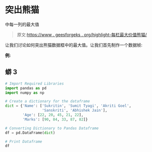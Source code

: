 # 突出熊猫

中每一列的最大值

> 原文:[https://www . geesforgeks . org/highlight-每栏最大价值熊猫/](https://www.geeksforgeeks.org/highlight-the-maximum-value-in-each-column-in-pandas/)

让我们讨论如何突出熊猫数据框中的最大值。让我们首先制作一个数据帧:

**例:**

## 蟒 3

```py
# Import Required Libraries
import pandas as pd
import numpy as np

# Create a dictionary for the dataframe
dict = {'Name': ['Sukritin', 'Sumit Tyagi', 'Akriti Goel',
                 'Sanskriti', 'Abhishek Jain'], 
        'Age': [22, 20, 45, 21, 22],
        'Marks': [90, 84, 33, 87, 82]}

# Converting Dictionary to Pandas Dataframe
df = pd.DataFrame(dict)

# Print Dataframe
df
```